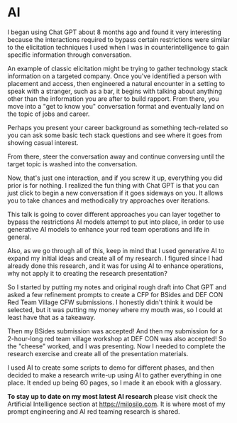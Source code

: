 # AI
I began using Chat GPT about 8 months ago and found it very interesting because the interactions required to bypass certain restrictions were similar to the elicitation techniques I used when I was in counterintelligence to gain specific information through conversation.

An example of classic elicitation might be trying to gather technology stack information on a targeted company. Once you've identified a person with placement and access, then engineered a natural encounter in a setting to speak with a stranger, such as a bar, it begins with talking about anything other than the information you are after to build rapport. From there, you move into a "get to know you" conversation format and eventually land on the topic of jobs and career.

Perhaps you present your career background as something tech-related so you can ask some basic tech stack questions and see where it goes from showing casual interest.

From there, steer the conversation away and continue conversing until the target topic is washed into the conversation.

Now, that's just one interaction, and if you screw it up, everything you did prior is for nothing. I realized the fun thing with Chat GPT is that you can just click to begin a new conversation if it goes sideways on you. It allows you to take chances and methodically try approaches over iterations.

This talk is going to cover different approaches you can layer together to bypass the restrictions AI models attempt to put into place, in order to use generative AI models to enhance your red team operations and life in general.

Also, as we go through all of this, keep in mind that I used generative AI to expand my initial ideas and create all of my research. I figured since I had already done this research, and it was for using AI to enhance operations, why not apply it to creating the research presentation?

So I started by putting my notes and original rough draft into Chat GPT and asked a few refinement prompts to create a CFP for BSides and DEF CON Red Team Village CFW submissions. I honestly didn't think it would be selected, but it was putting my money where my mouth was, so I could at least have that as a takeaway.

Then my BSides submission was accepted! And then my submission for a 2-hour-long red team village workshop at DEF CON was also accepted! So the "cheese" worked, and I was presenting. Now I needed to complete the research exercise and create all of the presentation materials.

I used AI to create some scripts to demo for different phases, and then decided to make a research write-up using AI to gather everything in one place. It ended up being 60 pages, so I made it an ebook with a glossary. 

**To stay up to date on my most latest AI research** please visit check the Artificial Intelligence section at https://milosilo.com. It is where most of my prompt engineering and AI red teaming research is shared.  
